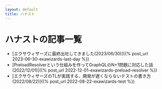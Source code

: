 ```yaml
---
layout: default
title: ハナスト
---
```

# ハナストの記事一覧

- [エクサウィザーズに最終出社してきました(2023/06/30)]({% post_url 2023-06-30-exawizards-last-day %})
- [PreloadResolverという仕組みを作ってGraphQLのN+1問題に対応した話(2022/12/01)]({% post_url 2022-12-01-exawizards-preload-resolver %})
- [エクサウィザーズのTLが実践する、開発が遅くならないテストの書き方(2022/08/22)]({% post_url 2022-08-22-exawizards-test %})
